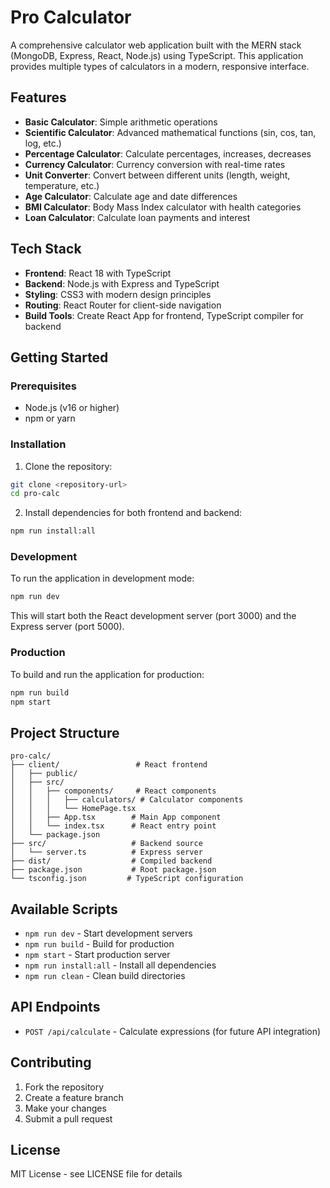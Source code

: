 # Pro Calculator

A comprehensive calculator web application built with the MERN stack (MongoDB, Express, React, Node.js) using TypeScript. This application provides multiple types of calculators in a modern, responsive interface.

## Features

- **Basic Calculator**: Simple arithmetic operations
- **Scientific Calculator**: Advanced mathematical functions (sin, cos, tan, log, etc.)
- **Percentage Calculator**: Calculate percentages, increases, decreases
- **Currency Calculator**: Currency conversion with real-time rates
- **Unit Converter**: Convert between different units (length, weight, temperature, etc.)
- **Age Calculator**: Calculate age and date differences
- **BMI Calculator**: Body Mass Index calculator with health categories
- **Loan Calculator**: Calculate loan payments and interest

## Tech Stack

- **Frontend**: React 18 with TypeScript
- **Backend**: Node.js with Express and TypeScript
- **Styling**: CSS3 with modern design principles
- **Routing**: React Router for client-side navigation
- **Build Tools**: Create React App for frontend, TypeScript compiler for backend

## Getting Started

### Prerequisites

- Node.js (v16 or higher)
- npm or yarn

### Installation

1. Clone the repository:
```bash
git clone <repository-url>
cd pro-calc
```

2. Install dependencies for both frontend and backend:
```bash
npm run install:all
```

### Development

To run the application in development mode:

```bash
npm run dev
```

This will start both the React development server (port 3000) and the Express server (port 5000).

### Production

To build and run the application for production:

```bash
npm run build
npm start
```

## Project Structure

```
pro-calc/
├── client/                 # React frontend
│   ├── public/
│   ├── src/
│   │   ├── components/     # React components
│   │   │   ├── calculators/ # Calculator components
│   │   │   └── HomePage.tsx
│   │   ├── App.tsx        # Main App component
│   │   └── index.tsx      # React entry point
│   └── package.json
├── src/                   # Backend source
│   └── server.ts          # Express server
├── dist/                  # Compiled backend
├── package.json           # Root package.json
└── tsconfig.json         # TypeScript configuration
```

## Available Scripts

- `npm run dev` - Start development servers
- `npm run build` - Build for production
- `npm start` - Start production server
- `npm run install:all` - Install all dependencies
- `npm run clean` - Clean build directories

## API Endpoints

- `POST /api/calculate` - Calculate expressions (for future API integration)

## Contributing

1. Fork the repository
2. Create a feature branch
3. Make your changes
4. Submit a pull request

## License

MIT License - see LICENSE file for details
